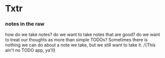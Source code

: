 # Txtr
### notes in the raw

how do we take notes? do we want to take notes that are good? do we want to treat our thoughts as more than simple TODOs? Sometimes there is nothing we can do about a note we take, but we still want to take it. /{This ain't no TODO app, ya'll\}
